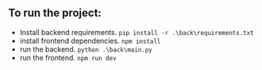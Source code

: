 ## To run the project:
- Install backend requirements. ```pip install -r .\back\requirements.txt```
- install frontend dependencies. ```npm install```
- run the backend. ```python .\back\main.py```
- run the frontend. ```npm run dev```
